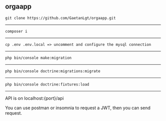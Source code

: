 ## orgaapp

    git clone https://github.com/GaetanLgt/orgaapp.git
____

    composer i
____

    cp .env .env.local => uncomment and configure the mysql connection
____    

    php bin/console make:migration
____    

    php bin/console doctrine:migrations:migrate
____    

    php bin/console doctrine:fixtures:load
____

API is on localhost:{port}/api

You can use postman or insomnia to request a JWT, then you can send request.
